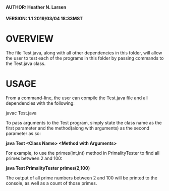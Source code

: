 #### AUTHOR:  Heather N. Larsen
#### VERSION: 1.1    2019/03/04    18:33MST

# OVERVIEW
  The file Test.java, along with all other dependencies in this folder, will allow the user to test each of the programs in this
  folder by passing commands to the Test.java class.
  
# USAGE
  From a command-line, the user can compile the Test.java file and all dependencies with the following:
  
  javac Test.java
  
  To pass arguments to the Test program, simply state the class name as the first parameter and the method(along with arguments)
  as the second parameter as so:
  
  **java Test \<Class Name> \<Method with Arguments>**
  
  For example, to use the primes(int,int) method in PrimalityTester to find all primes between 2 and 100:
  
  **java Test PrimalityTester primes(2,100)**
  
  The output of all prime numbers between 2 and 100 will be printed to the console, as well as a count of those primes.

